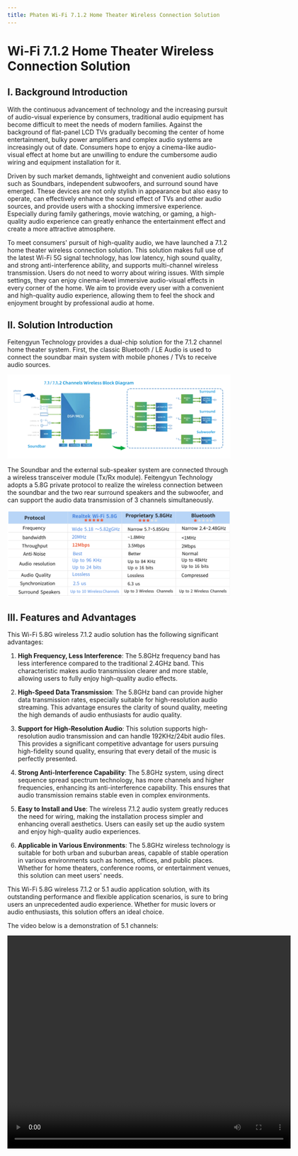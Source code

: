 ```yaml
---
title: Phaten Wi-Fi 7.1.2 Home Theater Wireless Connection Solution
---
```





# Wi-Fi 7.1.2 Home Theater Wireless Connection Solution



<!-- 
Video Introduction:
[Wi-Fi 5.8G 7.1.2 Wireless Audio Solution](../../assets/images/speaker/XU316-英文.mp4) -->




## I. Background Introduction

With the continuous advancement of technology and the increasing pursuit of audio-visual experience by consumers, traditional audio equipment has become difficult to meet the needs of modern families. Against the background of flat-panel LCD TVs gradually becoming the center of home entertainment, bulky power amplifiers and complex audio systems are increasingly out of date. Consumers hope to enjoy a cinema-like audio-visual effect at home but are unwilling to endure the cumbersome audio wiring and equipment installation for it.

Driven by such market demands, lightweight and convenient audio solutions such as Soundbars, independent subwoofers, and surround sound have emerged. These devices are not only stylish in appearance but also easy to operate, can effectively enhance the sound effect of TVs and other audio sources, and provide users with a shocking immersive experience. Especially during family gatherings, movie watching, or gaming, a high-quality audio experience can greatly enhance the entertainment effect and create a more attractive atmosphere.

To meet consumers' pursuit of high-quality audio, we have launched a 7.1.2 home theater wireless connection solution. This solution makes full use of the latest Wi-Fi 5G signal technology, has low latency, high sound quality, and strong anti-interference ability, and supports multi-channel wireless transmission. Users do not need to worry about wiring issues. With simple settings, they can enjoy cinema-level immersive audio-visual effects in every corner of the home. We aim to provide every user with a convenient and high-quality audio experience, allowing them to feel the shock and enjoyment brought by professional audio at home.

## II. Solution Introduction

Feitengyun Technology provides a dual-chip solution for the 7.1.2 channel home theater system. First, the classic Bluetooth / LE Audio is used to connect the soundbar main system with mobile phones / TVs to receive audio sources.

![](../../assets/images/speaker/5.1.2%20示意图.png)

The Soundbar and the external sub-speaker system are connected through a wireless transceiver module (Tx/Rx module). Feitengyun Technology adopts a 5.8G private protocol to realize the wireless connection between the soundbar and the two rear surround speakers and the subwoofer, and can support the audio data transmission of 3 channels simultaneously. 

![](../../assets/images/speaker/无线方案对比图.png)




## III. Features and Advantages




This Wi-Fi 5.8G wireless 7.1.2 audio solution has the following significant advantages:




1. **High Frequency, Less Interference**: The 5.8GHz frequency band has less interference compared to the traditional 2.4GHz band. This characteristic makes audio transmission clearer and more stable, allowing users to fully enjoy high-quality audio effects.




2. **High-Speed Data Transmission**: The 5.8GHz band can provide higher data transmission rates, especially suitable for high-resolution audio streaming. This advantage ensures the clarity of sound quality, meeting the high demands of audio enthusiasts for audio quality.




3. **Support for High-Resolution Audio**: This solution supports high-resolution audio transmission and can handle 192KHz/24bit audio files. This provides a significant competitive advantage for users pursuing high-fidelity sound quality, ensuring that every detail of the music is perfectly presented.




4. **Strong Anti-Interference Capability**: The 5.8GHz system, using direct sequence spread spectrum technology, has more channels and higher frequencies, enhancing its anti-interference capability. This ensures that audio transmission remains stable even in complex environments.




5. **Easy to Install and Use**: The wireless 7.1.2 audio system greatly reduces the need for wiring, making the installation process simpler and enhancing overall aesthetics. Users can easily set up the audio system and enjoy high-quality audio experiences.




6. **Applicable in Various Environments**: The 5.8GHz wireless technology is suitable for both urban and suburban areas, capable of stable operation in various environments such as homes, offices, and public places. Whether for home theaters, conference rooms, or entertainment venues, this solution can meet users' needs.




This Wi-Fi 5.8G wireless 7.1.2 or 5.1 audio application solution, with its outstanding performance and flexible application scenarios, is sure to bring users an unprecedented audio experience. Whether for music lovers or audio enthusiasts, this solution offers an ideal choice.


The video below is a demonstration of 5.1 channels:  

<video width="640" height="480" controls>
  <source src="../../assets/images/speaker/XU316-英文.mp4" type="video/mp4">
  Your browser does not support the video tag.
</video>